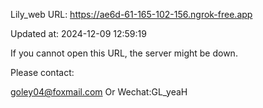 Lily_web URL: https://ae6d-61-165-102-156.ngrok-free.app

Updated at: 2024-12-09 12:59:19

If you cannot open this URL, the server might be down.

Please contact: 

goley04@foxmail.com Or Wechat:GL_yeaH
